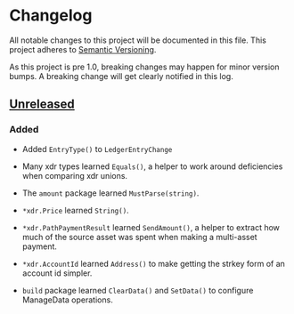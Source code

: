# Changelog

All notable changes to this project will be documented in this
file.  This project adheres to [Semantic Versioning](http://semver.org/).

As this project is pre 1.0, breaking changes may happen for minor version
bumps.  A breaking change will get clearly notified in this log.

## [Unreleased]

### Added
- Added `EntryType()` to `LedgerEntryChange`
- Many xdr types learned `Equals()`, a helper to work around deficiencies when comparing xdr unions.
- The `amount` package learned `MustParse(string)`.
- `*xdr.Price` learned `String()`.
- `*xdr.PathPaymentResult` learned `SendAmount()`, a helper to extract how much of the source asset was spent when making a multi-asset payment.

- `*xdr.AccountId` learned `Address()` to make getting the strkey form of an account id simpler.
- `build` package learned `ClearData()` and `SetData()` to configure ManageData operations.


[Unreleased]: https://bitbucket.org/atticlab/go-smart-base/compare/df92a863a...master
